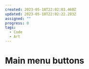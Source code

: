 ```yaml
---
created: 2023-05-18T22:02:03.460Z
updated: 2023-05-18T22:02:22.283Z
assigned: ""
progress: 0
tags:
  - Code
  - Art
---
```


# Main menu buttons
